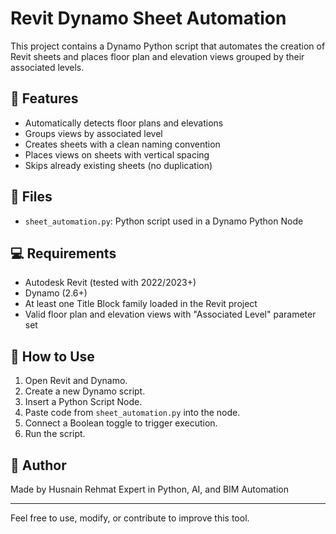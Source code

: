 # Revit Dynamo Sheet Automation

This project contains a Dynamo Python script that automates the creation of Revit sheets and places floor plan and elevation views grouped by their associated levels.

## 🔧 Features

- Automatically detects floor plans and elevations
- Groups views by associated level
- Creates sheets with a clean naming convention
- Places views on sheets with vertical spacing
- Skips already existing sheets (no duplication)

## 📁 Files

- `sheet_automation.py`: Python script used in a Dynamo Python Node

## 💻 Requirements

- Autodesk Revit (tested with 2022/2023+)
- Dynamo (2.6+)
- At least one Title Block family loaded in the Revit project
- Valid floor plan and elevation views with "Associated Level" parameter set

## 🚀 How to Use

1. Open Revit and Dynamo.
2. Create a new Dynamo script.
3. Insert a Python Script Node.
4. Paste code from `sheet_automation.py` into the node.
5. Connect a Boolean toggle to trigger execution.
6. Run the script.


## 🧠 Author

Made by Husnain Rehmat
Expert in Python, AI, and BIM Automation

---

Feel free to use, modify, or contribute to improve this tool.
